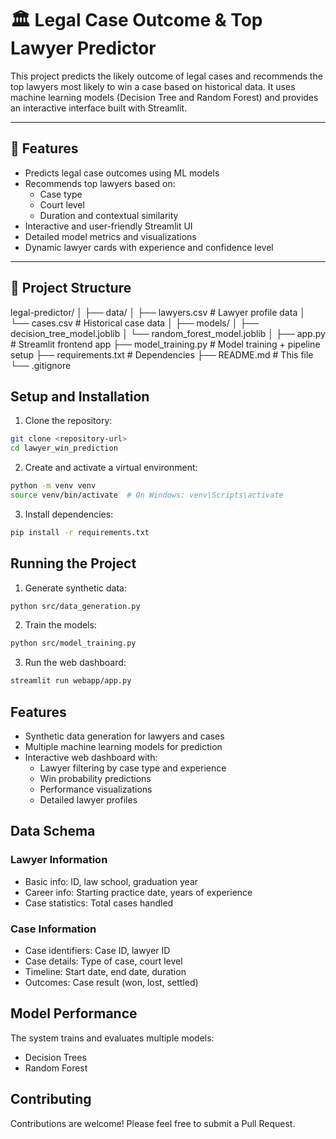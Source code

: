 # 🏛️ Legal Case Outcome & Top Lawyer Predictor

This project predicts the likely outcome of legal cases and recommends the top lawyers most likely to win a case based on historical data. It uses machine learning models (Decision Tree and Random Forest) and provides an interactive interface built with Streamlit.

---

## 🚀 Features

- Predicts legal case outcomes using ML models
- Recommends top lawyers based on:
  - Case type
  - Court level
  - Duration and contextual similarity
- Interactive and user-friendly Streamlit UI
- Detailed model metrics and visualizations
- Dynamic lawyer cards with experience and confidence level

---

## 📁 Project Structure

legal-predictor/
│
├── data/
│   ├── lawyers.csv               # Lawyer profile data
│   └── cases.csv                 # Historical case data
│
├── models/
│   ├── decision_tree_model.joblib
│   └── random_forest_model.joblib
│
├── app.py                        # Streamlit frontend app
├── model_training.py             # Model training + pipeline setup
├── requirements.txt              # Dependencies
├── README.md                     # This file
└── .gitignore

## Setup and Installation

1. Clone the repository:
```bash
git clone <repository-url>
cd lawyer_win_prediction
```

2. Create and activate a virtual environment:
```bash
python -m venv venv
source venv/bin/activate  # On Windows: venv\Scripts\activate
```

3. Install dependencies:
```bash
pip install -r requirements.txt
```

## Running the Project

1. Generate synthetic data:
```bash
python src/data_generation.py
```

2. Train the models:
```bash
python src/model_training.py
```

3. Run the web dashboard:
```bash
streamlit run webapp/app.py
```

## Features

- Synthetic data generation for lawyers and cases
- Multiple machine learning models for prediction
- Interactive web dashboard with:
  - Lawyer filtering by case type and experience
  - Win probability predictions
  - Performance visualizations
  - Detailed lawyer profiles

## Data Schema

### Lawyer Information
- Basic info: ID, law school, graduation year
- Career info: Starting practice date, years of experience
- Case statistics: Total cases handled


### Case Information
- Case identifiers: Case ID, lawyer ID
- Case details: Type of case, court level
- Timeline: Start date, end date, duration
- Outcomes: Case result (won, lost, settled)


## Model Performance

The system trains and evaluates multiple models:
- Decision Trees
- Random Forest


## Contributing

Contributions are welcome! Please feel free to submit a Pull Request. 